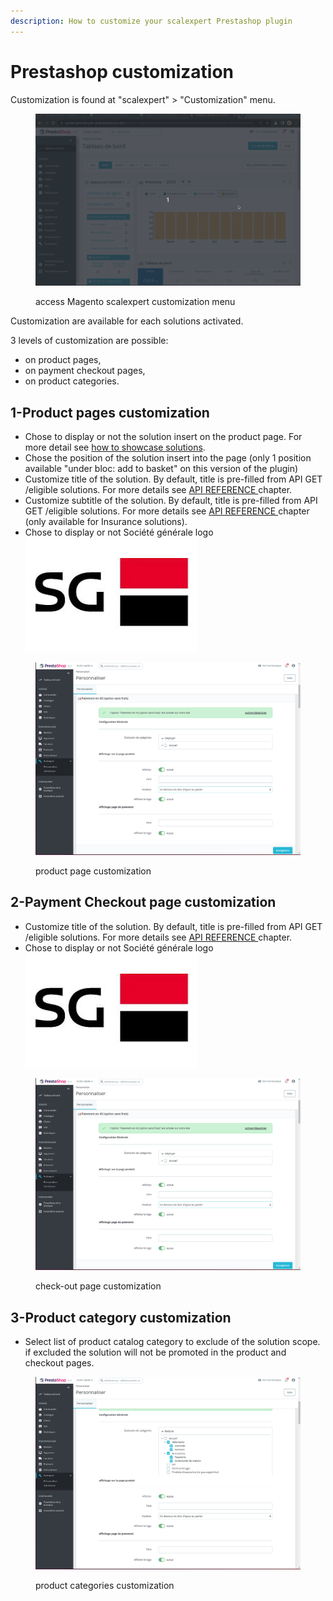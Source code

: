 ```yaml
---
description: How to customize your scalexpert Prestashop plugin
---
```


# Prestashop customization

Customization is found at "scalexpert" > "Customization" menu.

<figure><img src="../../../../.gitbook/assets/1-prestashop-custom-module (2).gif" alt=""><figcaption><p>access Magento scalexpert customization menu </p></figcaption></figure>

Customization are available for each solutions activated.&#x20;

3 levels of customization are possible:

* on product pages,
* on payment checkout pages,
* on product categories.

## 1-Product pages customization

* Chose to display or not the solution insert on the product page. For more detail see [how to showcase solutions](../../../../solutions-reference/showcasing-solutions.md).&#x20;
* Chose the position of the solution insert into the page (only 1 position available "under bloc: add to basket" on this version of the plugin)
* Customize title of the solution. By default, title is pre-filled from API GET /eligible solutions. For more details see [API REFERENCE ](broken-reference)chapter.
* Customize subtitle of the solution. By default, title is pre-filled from API GET /eligible solutions. For more details see [API REFERENCE ](broken-reference)chapter (only available for Insurance solutions).
* Chose to display or not Société générale logo <img src="../../../../.gitbook/assets/images.jpeg" alt="" data-size="line">

<figure><img src="../../../../.gitbook/assets/Capture d’écran du 2023-12-20 14-53-48.png" alt=""><figcaption><p>product page customization</p></figcaption></figure>

## 2-Payment Checkout page customization

* Customize title of the solution. By default, title is pre-filled from API GET /eligible solutions. For more details see [API REFERENCE ](broken-reference)chapter.
* Chose to display or not Société générale logo <img src="../../../../.gitbook/assets/images.jpeg" alt="" data-size="line">

<figure><img src="../../../../.gitbook/assets/Capture d’écran du 2023-12-20 14-53-48.png" alt=""><figcaption><p>check-out page customization</p></figcaption></figure>

## 3-Product category customization

* Select list of product catalog category to exclude of the solution scope. if excluded the solution will not be promoted in the product and checkout pages.&#x20;

<figure><img src="../../../../.gitbook/assets/Capture d’écran du 2023-12-20 14-56-47.png" alt=""><figcaption><p>product categories customization</p></figcaption></figure>
